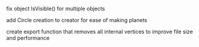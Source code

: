 fix object IsVisible() for multiple objects

add Circle creation to creator for ease of making planets

create export function that removes all internal vertices to improve file size and performance